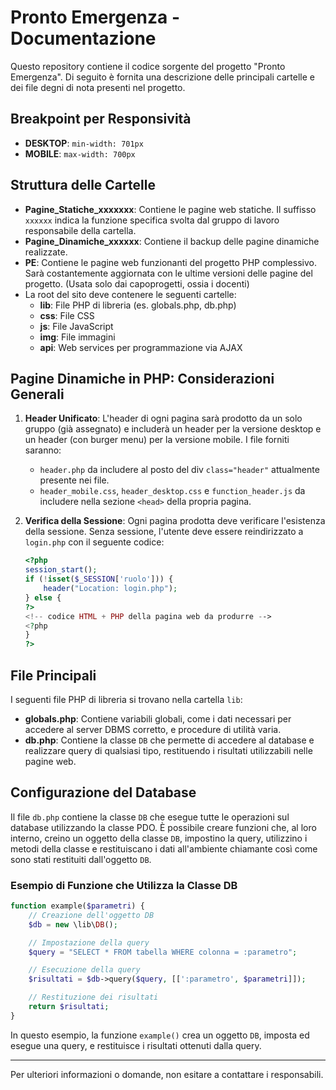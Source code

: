 # Pronto Emergenza - Documentazione

Questo repository contiene il codice sorgente del progetto "Pronto Emergenza". Di seguito è fornita una descrizione delle principali cartelle e dei file degni di nota presenti nel progetto.

## Breakpoint per Responsività

- **DESKTOP**: `min-width: 701px`
- **MOBILE**: `max-width: 700px`

## Struttura delle Cartelle

- **Pagine_Statiche_xxxxxxx**: Contiene le pagine web statiche. Il suffisso `xxxxxx` indica la funzione specifica svolta dal gruppo di lavoro responsabile della cartella.
- **Pagine_Dinamiche_xxxxxx**: Contiene il backup delle pagine dinamiche realizzate.
- **PE**: Contiene le pagine web funzionanti del progetto PHP complessivo. Sarà costantemente aggiornata con le ultime versioni delle pagine del progetto. (Usata solo dai capoprogetti, ossia i docenti)
- La root del sito deve contenere le seguenti cartelle:
  - **lib**: File PHP di libreria (es. globals.php, db.php)
  - **css**: File CSS
  - **js**: File JavaScript
  - **img**: File immagini
  - **api**: Web services per programmazione via AJAX

## Pagine Dinamiche in PHP: Considerazioni Generali

1. **Header Unificato**: L'header di ogni pagina sarà prodotto da un solo gruppo (già assegnato) e includerà un header per la versione desktop e un header (con burger menu) per la versione mobile. I file forniti saranno:

   - `header.php` da includere al posto del div `class="header"` attualmente presente nei file.
   - `header_mobile.css`, `header_desktop.css` e `function_header.js` da includere nella sezione `<head>` della propria pagina.

2. **Verifica della Sessione**: Ogni pagina prodotta deve verificare l'esistenza della sessione. Senza sessione, l'utente deve essere reindirizzato a `login.php` con il seguente codice:

   ```php
   <?php
   session_start();
   if (!isset($_SESSION['ruolo'])) {
       header("Location: login.php");
   } else {
   ?>
   <!-- codice HTML + PHP della pagina web da produrre -->
   <?php
   }
   ?>
   ```

## File Principali

I seguenti file PHP di libreria si trovano nella cartella `lib`:

- **globals.php**: Contiene variabili globali, come i dati necessari per accedere al server DBMS corretto, e procedure di utilità varia.
- **db.php**: Contiene la classe `DB` che permette di accedere al database e realizzare query di qualsiasi tipo, restituendo i risultati utilizzabili nelle pagine web.

## Configurazione del Database

Il file `db.php` contiene la classe `DB` che esegue tutte le operazioni sul database utilizzando la classe PDO. È possibile creare funzioni che, al loro interno, creino un oggetto della classe `DB`, impostino la query, utilizzino i metodi della classe e restituiscano i dati all'ambiente chiamante così come sono stati restituiti dall'oggetto `DB`.

### Esempio di Funzione che Utilizza la Classe DB

```php
function example($parametri) {
    // Creazione dell'oggetto DB
    $db = new \lib\DB();

    // Impostazione della query
    $query = "SELECT * FROM tabella WHERE colonna = :parametro";

    // Esecuzione della query
    $risultati = $db->query($query, [[':parametro', $parametri]]);

    // Restituzione dei risultati
    return $risultati;
}
```

In questo esempio, la funzione `example()` crea un oggetto `DB`, imposta ed esegue una query, e restituisce i risultati ottenuti dalla query.

---

Per ulteriori informazioni o domande, non esitare a contattare i responsabili.
